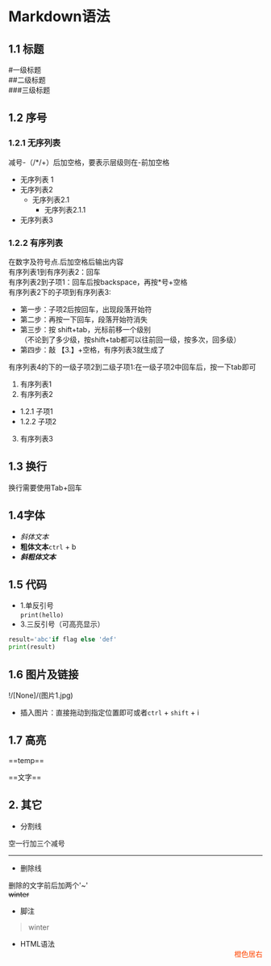 # Markdown语法
## 1.1 标题
#一级标题   
##二级标题  
###三级标题 
## 1.2 序号
### 1.2.1 无序列表
减号-（/*/+）后加空格，要表示层级则在-前加空格    
- 无序列表 1
- 无序列表2
  - 无序列表2.1
    - 无序列表2.1.1
- 无序列表3
### 1.2.2 有序列表
在数字及符号点.后加空格后输出内容   
有序列表1到有序列表2：回车   
有序列表2到子项1：回车后按backspace，再按*号+空格   
有序列表2下的子项到有序列表3:  
- 第一步：子项2后按回车，出现段落开始符
- 第二步：再按一下回车，段落开始符消失   
- 第三步：按 shift+tab，光标前移一个级别  
（不论到了多少级，按shift+tab都可以往前回一级，按多次，回多级）  
- 第四步：敲 【3.】+空格，有序列表3就生成了 
  

有序列表4的下的一级子项2到二级子项1:在一级子项2中回车后，按一下tab即可
1. 有序列表1
2. 有序列表2
* 1.2.1 子项1
* 1.2.2 子项2
3. 有序列表3
## 1.3 换行
换行需要使用Tab+回车
## 1.4字体
- *斜体文本*
- **粗体文本**`ctrl` + b
- ***斜粗体文本***
## 1.5 代码
- 1.单反引号  
    `print(hello)`
- 3.三反引号（可高亮显示）
```python 
result='abc'if flag else 'def'
print(result)
```
## 1.6 图片及链接
!/[None]/(图片1.jpg)

- 插入图片：直接拖动到指定位置即可或者`ctrl` + `shift` + i

## 1.7 高亮

==temp==

==文字==

## 2. 其它
- 分割线 
  

空一行加三个减号

---
- 删除线
  

删除的文字前后加两个'~'       
~~winter~~ 
- 脚注
>winter
- HTML语法
<span style="display:block;text-align:right;color:orangered;">橙色居右</span>

